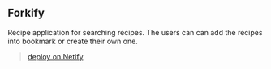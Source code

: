 ## Forkify
Recipe application for searching recipes. The users can can add the recipes into bookmark or create their own one. 
>[deploy on Netify](https://forkify-course-mia.netlify.app/)
